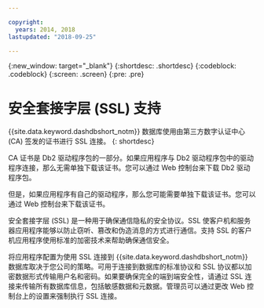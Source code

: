 ```yaml
---

copyright:
  years: 2014, 2018
lastupdated: "2018-09-25"

---
```


<!-- Attribute definitions --> 
{:new_window: target="_blank"}
{:shortdesc: .shortdesc}
{:codeblock: .codeblock}
{:screen: .screen}
{:pre: .pre}

# 安全套接字层 (SSL) 支持

{{site.data.keyword.dashdbshort_notm}} 数据库使用由第三方数字认证中心 (CA) 签发的证书进行 SSL 连接。
{: shortdesc}

CA 证书是 Db2 驱动程序包的一部分。如果应用程序与 Db2 驱动程序包中的驱动程序连接，那么无需单独下载该证书。您可以通过 Web 控制台来下载 Db2 驱动程序包。

但是，如果应用程序有自己的驱动程序，那么您可能需要单独下载该证书。您可以通过 Web 控制台来下载该证书。

安全套接字层 (SSL) 是一种用于确保通信隐私的安全协议。SSL 使客户机和服务器应用程序能够以防止窃听、篡改和伪造消息的方式进行通信。支持 SSL 的客户机应用程序使用标准的加密技术来帮助确保通信安全。

将应用程序配置为使用 SSL 连接到 {{site.data.keyword.dashdbshort_notm}} 数据库取决于您公司的策略。可用于连接到数据库的标准协议和 SSL 协议都以加密数据形式传输用户名和密码。如果要确保完全的端到端安全性，请通过 SSL 连接来传输所有数据库信息，包括敏感数据和元数据。管理员可以通过更改 Web 控制台上的设置来强制执行 SSL 连接。


